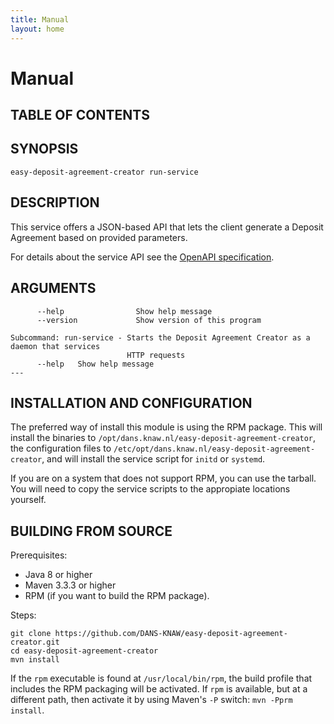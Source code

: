 ```yaml
---
title: Manual
layout: home
---
```


Manual
======

TABLE OF CONTENTS
-----------------



SYNOPSIS
--------

    easy-deposit-agreement-creator run-service
                          

DESCRIPTION
-----------
This service offers a JSON-based API that lets the client generate a Deposit Agreement based on provided parameters.

For details about the service API see the [OpenAPI specification].

[OpenAPI specification]: ./api.html

ARGUMENTS
---------

          --help                Show help message
          --version             Show version of this program

    Subcommand: run-service - Starts the Deposit Agreement Creator as a daemon that services
                              HTTP requests
          --help   Show help message
    ---


INSTALLATION AND CONFIGURATION
------------------------------
The preferred way of install this module is using the RPM package. This will install the binaries to
`/opt/dans.knaw.nl/easy-deposit-agreement-creator`, the configuration files to `/etc/opt/dans.knaw.nl/easy-deposit-agreement-creator`,
and will install the service script for `initd` or `systemd`.

If you are on a system that does not support RPM, you can use the tarball. You will need to copy the
service scripts to the appropiate locations yourself.

BUILDING FROM SOURCE
--------------------

Prerequisites:

* Java 8 or higher
* Maven 3.3.3 or higher
* RPM (if you want to build the RPM package).

Steps:

    git clone https://github.com/DANS-KNAW/easy-deposit-agreement-creator.git
    cd easy-deposit-agreement-creator
    mvn install

If the `rpm` executable is found at `/usr/local/bin/rpm`, the build profile that includes the RPM 
packaging will be activated. If `rpm` is available, but at a different path, then activate it by using
Maven's `-P` switch: `mvn -Pprm install`.